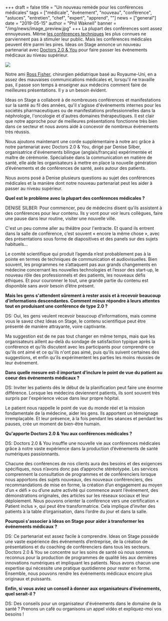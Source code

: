 +++
draft = false
title = "Un nouveau remède pour les conférences médicales"
tags = ["médicale", "événement", "nouveau", "conférence", "astuces", "entretien", "chef", "expert", "apprend", ""]
news = ["general"]
date = "2019-05-15"
author = "Phil Waknell"
banner = "/img/news/image_preview.jpg"
+++
La plupart des conférences sont assez ennuyeuses. Même [les conférences techniques](https://www.ideasonstage.com/fr/news/2019/01/15/2019-01-14-jai-fait-une-présentation-au-ces/) les plus connues ne parviennent pas à stimuler leur public. Mais les conférences médicales peuvent être parmi les pires. Ideas on Stage annonce un nouveau partenariat avec [Doctors 2.0 & You](http://www.doctors20.com) pour faire passer les événements médicaux au niveau supérieur.

![](https://paper-attachments.dropbox.com/s_FD961B791442C7362D6B5E501329E0C9DADE0550BEBB6EFB1CAA4BB4D494431C_1557960861053_image.png)

Notre ami [Ross Fisher](http://ffolliet.com), chirurgien pédiatrique basé au Royaume-Uni, en a assez des mauvaises communications médicales et, lorsqu'il ne travaille pas, il passe son temps à enseigner aux médecins comment faire de meilleures présentations. Il y a un besoin évident.

Ideas on Stage a collaboré à de nombreuses conférences et manifestations sur la santé au fil des années, qu'il s'agisse d'événements internes pour les sociétés pharmaceutiques ou de manifestations professionnelles dans la néphrologie, l'oncologie et d'autres domaines thérapeutiques. Il est clair que notre approche pour de meilleures présentations fonctionne très bien dans ce secteur et nous avons aidé à concevoir de nombreux événements très réussis.

Nous ajoutons maintenant une corde supplémentaire à notre arc grâce à notre partenariat avec Doctors 2.0 & You, dirigé par Denise Silber, organisatrice d'événements bilingue (anglais/français) expérimentée et maître de cérémonie. Spécialisée dans la communication en matière de santé, elle aide les organisateurs à mettre en place la nouvelle génération d’événements et de conférences de santé, axés autour des patients.

Nous avons posé à Denise plusieurs questions au sujet des conférences médicales et la manière dont notre nouveau partenariat peut les aider à passer au niveau supérieur.

**Quel est le problème avec la plupart des conférences médicales ?**

DENISE SILBER: Pour commencer, peu de médecins disent qu’ils assistent à des conférences pour leur contenu. Ils y vont pour voir leurs collègues, faire une pause dans leur routine, visiter une nouvelle ville.

C'est un peu comme aller au théâtre pour l'entracte. Et quand ils entrent dans la salle de conférence, c’est souvent « encore la même chose », avec des présentations sous forme de diapositives et des panels sur des sujets habituels…

Le comité scientifique qui produit l’agenda n’est probablement pas à la pointe en termes de techniques de communication et audiovisuelles. Bien souvent, les programmes ne s’attaquent pas aux grands changements en médecine concernant les nouvelles technologies et l’essor des start-up, le nouveau rôle des professionnels et des patients, les nouveaux défis éthiques. Et pour couronner le tout, une grande partie du contenu est disponible sans avoir besoin d’être présent.

**Mais les gens s'attendent sûrement à rester assis et à recevoir beaucoup d’informations descendantes. Comment mieux répondre à leurs attentes tout en produisant une conférence de type 2.0 ?**

DS: Oui, les gens veulent recevoir beaucoup d’informations, mais comme vous le savez chez Ideas on Stage, le contenu scientifique peut être présenté de manière attrayante, voire captivante.

Ma suggestion est de ne pas tout changer en même temps, mais que les organisateurs aillent au-delà du sondage de satisfaction typique après la conférence et qu’ils discutent avec les participants pour comprendre ce qu'ils ont aimé et ce qu'ils n'ont pas aimé, puis qu’ils suivent certaines des suggestions, et enfin qu’ils expérimentent les parties les moins réussies de leur événement.

**Dans quelle mesure est-il important d’inclure le point de vue du patient au coeur des événements médicaux ?**

DS: Inviter les patients dès le début de la planification peut faire une énorme différence. Lorsque les médecins deviennent patients, ils sont souvent très surpris par l'expérience vécue dans leur propre hôpital.

Le patient nous rappelle le point de vue du monde réel et la mission fondamentale de la médecine, aider les gens. Ils apportent un témoignage irremplaçable. Et leur présence, à la fois pendant les séances et pendant les pauses, crée un moment de bien-être humain.

**Qu'apporte Doctors 2.0 & You aux conférences médicales ?**

DS: Doctors 2.0 & You insuffle une nouvelle vie aux conférences médicales grâce à notre vaste expérience dans la production d’événements de santé numériques passionnants.

Chacune des conférences de nos clients aura des besoins et des exigences spécifiques, nous n’avons donc pas d’approche stéréotypée. Les services comprennent la consultation de programmes et de conférenciers lorsque nous apportons des sujets nouveaux, des nouveaux conférenciers, des recommandations de mise en forme, la création d’un engagement au moyen d’un « défi » ou d’une autre activité qui commence avant l’événement, des démonstrations originales, des articles sur les réseaux sociaux et leur déploiement. Nous pouvons orienter la conférence vers une certification « Patient inclus », qui peut être transformatrice. Cela implique d’inviter des patients à la table d’organisation, dans l’ordre du jour et dans la salle.

**Pourquoi s'associer à Ideas on Stage pour aider à transformer les événements médicaux ?**

DS: Ce partenariat est assez facile à comprendre. Ideas on Stage possède une vaste expérience des événements d’entreprise, de la création de présentations et du coaching de conférenciers dans tous les secteurs. Doctors 2.0 & You se concentre sur les soins de santé où nous sommes reconnus pour la production de programmes de qualité liés aux dernières innovations numériques et impliquant les patients. Nous avons chacun une expertise qui nécessite une pratique quotidienne pour rester en forme. Ensemble, nous pouvons rendre les événements médicaux encore plus originaux et puissants.

**Enfin, si vous aviez un conseil à donner aux organisateurs d’événements, quel serait-il ?**

DS: Des conseils pour un organisateur d'événements dans le domaine de la santé ? Prenons un café ou organisons un appel vidéo et expliquez-moi vos besoins !
